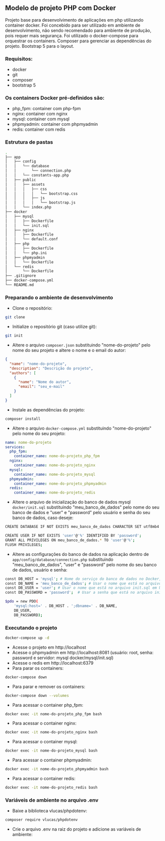 ## Modelo de projeto PHP com Docker

Projeto base para desenvolvimento de aplicações em php utilizando container docker. Foi concebido para ser utilizado em
ambiente de desenvolvimento, não sendo recomendado para ambiente de produção, pois requer mais segurança. Foi utilizado
o docker-compose para orquestrar os containers. Composer para gerenciar as dependências do projeto. Bootstrap 5 para o
layout.

### Requisitos:

- docker
- git
- composer
- bootstrap 5

### Os containers Docker pré-definidos são:

- php_fpm: container com php-fpm
- nginx: container com nginx
- mysql: container com mysql
- phpmyadmin: container com phpmyadmin
- redis: container com redis

### Estrutura de pastas

```bash
.
├── app
│   ├── config
│   │   └── database
│   │       └── connection.php
│   │   └── constants-app.php
│   ├── public
│   │   ├── assets
│   │   │   ├── css
│   │   │   │   └── bootstrap.css
│   │   │   ├── js
│   │   │   │   └── bootstrap.js
│   │   └── index.php
├── docker
│   ├── mysql
│   │   ├── Dockerfile
│   │   └── init.sql
│   ├── nginx
│   │   ├── Dockerfile
│   │   └── default.conf
│   ├── php
│   │   ├── Dockerfile
│   │   └── php.ini
│   ├── phpmyadmin
│   │   └── Dockerfile
│   └── redis
│       └── Dockerfile
├── .gitignore
├── docker-compose.yml
└── README.md
```

### Preparando o ambiente de desenvolvimento

- Clone o repositório:

```bash
git clone
```

- Initialize o repositório git (caso utilize git):

```bash
git init
```
- Altere o arquivo `composer.json` substituindo "nome-do-projeto" pelo nome do seu projeto e altere o nome e o email do
  autor:
```json
{
  "name": "nome-do-projeto",
  "description": "Descrição do projeto",
  "authors": [
    {
      "name": "Nome do autor",
      "email": "seu_e-mail"
    }
  ]
}
```
- Instale as dependências do projeto:

```bash
composer install
```

- Altere o arquivo `docker-compose.yml` substituindo "nome-do-projeto" pelo nome do seu projeto:

```yml
name: nome-do-projeto
services:
  php_fpm:
    container_name: nome-do-projeto_php_fpm
  nginx:
    container_name: nome-do-projeto_nginx
  mysql:
    container_name: nome-do-projeto_mysql
  phpmyadmin:
    container_name: nome-do-projeto_phpmyadmin
  redis:
    container_name: nome-do-projeto_redis
```
- Altere o arquivo de inicialização do banco de dados mysql `docker/init.sql` substituindo "meu_banco_de_dados" pelo nome
  do seu banco de dados e "user" e "password" pelo usuário e senha do seu banco de dados, caso deseje:
```bash
CREATE DATABASE IF NOT EXISTS meu_banco_de_dados CHARACTER SET utf8mb4 COLLATE utf8mb4_general_ci;

CREATE USER IF NOT EXISTS 'user'@'%' IDENTIFIED BY 'password';
GRANT ALL PRIVILEGES ON meu_banco_de_dados.* TO 'user'@'%';
FLUSH PRIVILEGES;
```
- Altere as configurações do banco de dados na aplicação dentro de `app/config/database/connection.php` substituindo
  "meu_banco_de_dados", "user" e "password" pelo nome do seu banco de dados, usuário e senha:
```bash
const DB_HOST = 'mysql'; # Nome do serviço do banco de dados no Docker, arquivo docker-compose.yml
const DB_NAME = 'meu_banco_de_dados'; # Usar o nome que está no arquivo init.sql em DATABASE, no diretório docker/mysql
const DB_USER = 'user'; # Usar o nome que está no arquivo init.sql em USER, no diretório docker/mysql
const DB_PASSWORD = 'password';  # Usar a senha que está no arquivo init.sql em PASSWORD, no diretório docker/mysql

$pdo = new PDO(
    'mysql:host=' . DB_HOST . ';dbname=' . DB_NAME,
    DB_USER,
    DB_PASSWORD);
```

### Executando o projeto
````bash
docker-compose up -d
````
- Acesse o projeto em http://localhost
- Acesse o phpmyadmin em http://localhost:8081 (usuário: root, senha: password e servidor: mysql docker/mysql/init.sql)
- Acesse o redis em http://localhost:6379
- Para parar os containers:
````bash
docker-compose down
````
- Para parar e remover os containers:
````bash
docker-compose down --volumes
````
- Para acessar o container php_fpm:
````bash
docker exec -it nome-do-projeto_php_fpm bash
````
- Para acessar o container nginx:
````bash
docker exec -it nome-do-projeto_nginx bash
````
- Para acessar o container mysql:
````bash
docker exec -it nome-do-projeto_mysql bash
````
- Para acessar o container phpmyadmin:
````bash
docker exec -it nome-do-projeto_phpmyadmin bash
````
- Para acessar o container redis:
````bash
docker exec -it nome-do-projeto_redis bash
````

### Variáveis de ambiente no arquivo .env

- Baixe a biblioteca vlucas/phpdotenv:
````bash
composer require vlucas/phpdotenv
````
- Crie o arquivo .env na raiz do projeto e adicione as variáveis de ambiente:
````bash








